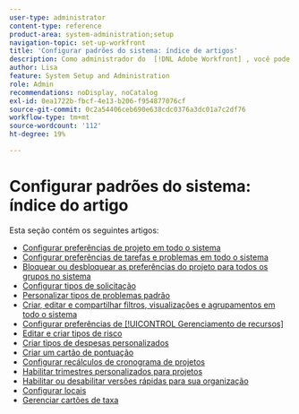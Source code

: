 ```yaml
---
user-type: administrator
content-type: reference
product-area: system-administration;setup
navigation-topic: set-up-workfront
title: 'Configurar padrões do sistema: índice de artigos'
description: Como administrador do  [!DNL Adobe Workfront] , você pode configurar os padrões do sistema, como as preferências de todos os projetos criados pelos usuários.
author: Lisa
feature: System Setup and Administration
role: Admin
recommendations: noDisplay, noCatalog
exl-id: 0ea1722b-fbcf-4e13-b206-f954877076cf
source-git-commit: 0c2a54406ceb690e638cdc0376a3dc01a7c2df76
workflow-type: tm+mt
source-wordcount: '112'
ht-degree: 19%

---
```


# Configurar padrões do sistema: índice do artigo

Esta seção contém os seguintes artigos:

* [Configurar preferências de projeto em todo o sistema](../../../administration-and-setup/set-up-workfront/configure-system-defaults/set-project-preferences.md)
* [Configurar preferências de tarefas e problemas em todo o sistema](../../../administration-and-setup/set-up-workfront/configure-system-defaults/set-task-issue-preferences.md)
* [Bloquear ou desbloquear as preferências do projeto para todos os grupos no sistema](../../../administration-and-setup/set-up-workfront/configure-system-defaults/lock-or-unlock-project-preferences-for-groups-system.md)
* [Configurar tipos de solicitação](../../../administration-and-setup/set-up-workfront/configure-system-defaults/configure-request-types.md)
* [Personalizar tipos de problemas padrão](../../../administration-and-setup/set-up-workfront/configure-system-defaults/customize-default-issue-types.md)
* [Criar, editar e compartilhar filtros, visualizações e agrupamentos em todo o sistema](../../../administration-and-setup/set-up-workfront/configure-system-defaults/create-and-share-default-fvgs.md)
* [Configurar preferências de [!UICONTROL Gerenciamento de recursos]](../../../administration-and-setup/set-up-workfront/configure-system-defaults/configure-resource-mgmt-preferences.md)
* [Editar e criar tipos de risco](../../../administration-and-setup/set-up-workfront/configure-system-defaults/edit-create-risk-types.md)
* [Criar tipos de despesas personalizados](../../../administration-and-setup/set-up-workfront/configure-system-defaults/create-custom-expense-types.md)
* [Criar um cartão de pontuação](../../../administration-and-setup/set-up-workfront/configure-system-defaults/create-scorecard.md)
* [Configurar recálculos de cronograma de projetos](../../../administration-and-setup/set-up-workfront/configure-system-defaults/configure-timeline-recalculations-projects.md)
* [Habilitar trimestres personalizados para projetos](../../../administration-and-setup/set-up-workfront/configure-system-defaults/enable-custom-quarters-projects.md)
* [Habilitar ou desabilitar versões rápidas para sua organização](../../../administration-and-setup/set-up-workfront/configure-system-defaults/enable-fast-release-process.md)
* [Configurar locais](/help/quicksilver/administration-and-setup/set-up-workfront/configure-system-defaults/configure-locations.md)
* [Gerenciar cartões de taxa](/help/quicksilver/administration-and-setup/set-up-workfront/configure-system-defaults/manage-rate-cards.md)
